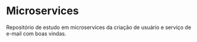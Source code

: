 # Microservices
Repositório de estudo em microservices da criação de usuário e serviço de e-mail com boas vindas.
